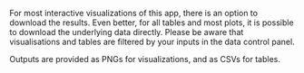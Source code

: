 For most interactive visualizations of this app, there is an option to download the results. Even better, for all tables and most plots, it is possible to download the underlying data directly. Please be aware that visualisations and tables are filtered by your inputs in the data control panel. 

Outputs are provided as PNGs for visualizations, and as CSVs for tables. 

